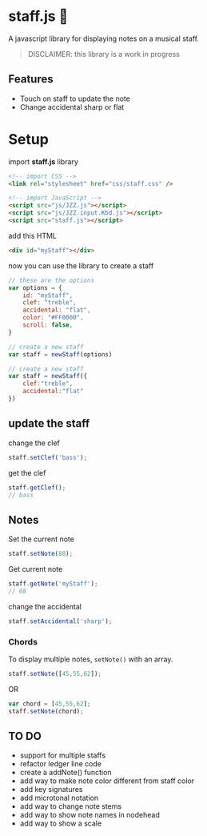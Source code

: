 # staff.js 🎼

A javascript library for displaying notes on a musical staff.
> DISCLAIMER: this library is a work in progress

## Features

* Touch on staff to update the note
 * Change accidental sharp or flat

# Setup
import **staff.js** library
```html
<!-- import CSS -->
<link rel="stylesheet" href="css/staff.css" />

<!-- import JavaScript -->
<script src="js/JZZ.js"></script>
<script src="js/JZZ.input.Kbd.js"></script>
<script src="staff.js"></script>
```
add this HTML 
```html
<div id="myStaff"></div>
```

now you can use the library to create a staff
```javascript
// these are the options
var options = {
	id: "myStaff",
	clef: "treble",
	accidental: "flat",
	color: "#FF0000",
	scroll: false,
}

// create a new staff
var staff = newStaff(options)
```



```javascript
// create a new staff
var staff = newStaff({
	clef:"treble",
	accidental:"flat"
})
```



## update the staff
change the clef
```javascript
staff.setClef('bass');
```	

get the clef 
```javascript
staff.getClef();
// bass
```	


## Notes

Set the current note
```javascript
staff.setNote(88);
```	


Get current note
```javascript
staff.getNote('myStaff');
// 68
```	





change the accidental
```javascript
staff.setAccidental('sharp');
```	




### Chords
To display multiple notes, `setNote()` with an array.

```javascript
staff.setNote([45,55,62]);
```
OR
```javascript
var chord = [45,55,62];
staff.setNote(chord);
```

## TO DO
 - support for multiple staffs
 - refactor ledger line code
 - create a addNote() function
 - add way to make note color different from staff color
 - add key signatures
 - add microtonal notation
 - add way to change note stems
 - add way to show note names in nodehead
 - add way to show a scale
